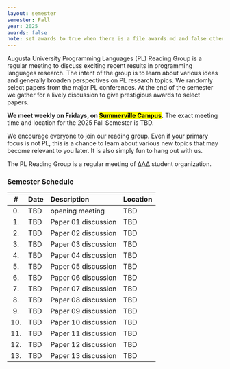 ```yaml
---
layout: semester
semester: Fall
year: 2025
awards: false
note: set awards to true when there is a file awards.md and false otherwise
---
```


Augusta University Programming Languages (PL) Reading Group is a regular
meeting to discuss exciting recent results in programming languages research.
The intent of the group is to learn about various ideas and generally broaden
perspectives on PL research topics. We randomly select papers from the major
PL conferences. At the end of the semester we gather for a lively discussion
to give prestigious awards to select papers.

**We meet weekly on Fridays, on <mark>Summerville Campus</mark>.**
The exact meeting time and location for the 2025 Fall Semester is TBD.

We encourage everyone to join our reading group. Even if your primary focus
is not PL, this is a chance to learn about various new topics that may become
relevant to you later. It is also simply fun to hang out with us.

The PL Reading Group is a regular meeting of
[ΔΛΔ](https://augusta.presence.io/organization/delta-lambda-delta) student
organization.

### Semester Schedule


| \#  | Date | Description         | Location |
|:---:|:-----|:--------------------|:---------|
| 0.  | TBD  | opening meeting     | TBD      |
| 1.  | TBD  | Paper 01 discussion | TBD      |
| 2.  | TBD  | Paper 02 discussion | TBD      |
| 3.  | TBD  | Paper 03 discussion | TBD      |
| 4.  | TBD  | Paper 04 discussion | TBD      |
| 5.  | TBD  | Paper 05 discussion | TBD      |
| 6.  | TBD  | Paper 06 discussion | TBD      |
| 7.  | TBD  | Paper 07 discussion | TBD      |
| 8.  | TBD  | Paper 08 discussion | TBD      |
| 9.  | TBD  | Paper 09 discussion | TBD      |
| 10. | TBD  | Paper 10 discussion | TBD      |
| 11. | TBD  | Paper 11 discussion | TBD      |
| 12. | TBD  | Paper 12 discussion | TBD      |
| 13. | TBD  | Paper 13 discussion | TBD      |

